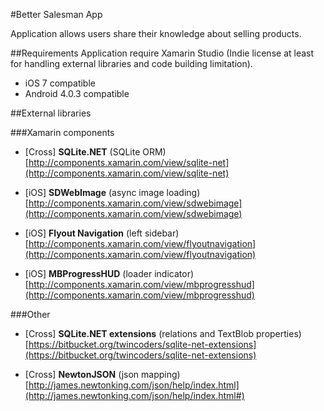 #Better Salesman App

Application allows users share their knowledge about selling products.

##Requirements
Application require Xamarin Studio (Indie license at least for handling external libraries and code building limitation).

- iOS 7 compatible
- Android 4.0.3 compatible


##External libraries

###Xamarin components
- [Cross] **SQLite.NET** (SQLite ORM) [http://components.xamarin.com/view/sqlite-net](http://components.xamarin.com/view/sqlite-net)

- [iOS] **SDWebImage** (async image loading) [http://components.xamarin.com/view/sdwebimage](http://components.xamarin.com/view/sdwebimage)

- [iOS] **Flyout Navigation** (left sidebar) [http://components.xamarin.com/view/flyoutnavigation](http://components.xamarin.com/view/flyoutnavigation)

- [iOS] **MBProgressHUD** (loader indicator) [http://components.xamarin.com/view/mbprogresshud](http://components.xamarin.com/view/mbprogresshud)

###Other

- [Cross] **SQLite.NET extensions** (relations and TextBlob properties) [https://bitbucket.org/twincoders/sqlite-net-extensions](https://bitbucket.org/twincoders/sqlite-net-extensions)

- [Cross] **NewtonJSON** (json mapping) [http://james.newtonking.com/json/help/index.html](http://james.newtonking.com/json/help/index.html#)

